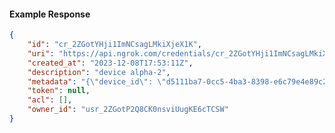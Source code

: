 <!-- Code generated for API Clients. DO NOT EDIT. -->

#### Example Response

```json
{
	"id": "cr_2ZGotYHji1ImNCsagLMkiXjeX1K",
	"uri": "https://api.ngrok.com/credentials/cr_2ZGotYHji1ImNCsagLMkiXjeX1K",
	"created_at": "2023-12-08T17:53:11Z",
	"description": "device alpha-2",
	"metadata": "{\"device_id\": \"d5111ba7-0cc5-4ba3-8398-e6c79e4e89c2\"}",
	"token": null,
	"acl": [],
	"owner_id": "usr_2ZGotP2Q8CK0nsviUugKE6cTCSW"
}
```
